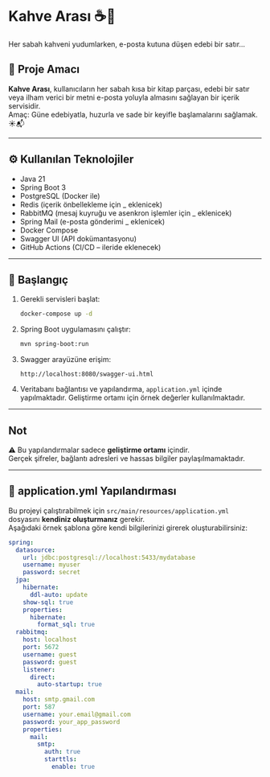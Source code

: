 # Kahve Arası ☕📖

Her sabah kahveni yudumlarken, e-posta kutuna düşen edebi bir satır...

## 📌 Proje Amacı

**Kahve Arası**, kullanıcıların her sabah kısa bir kitap parçası, edebi bir satır veya ilham verici bir metni e-posta yoluyla almasını sağlayan bir içerik servisidir.  
Amaç: Güne edebiyatla, huzurla ve sade bir keyifle başlamalarını sağlamak. ☀️📬

---

## ⚙️ Kullanılan Teknolojiler

- Java 21
- Spring Boot 3
- PostgreSQL (Docker ile)
- Redis (içerik önbellekleme için _ eklenicek)
- RabbitMQ (mesaj kuyruğu ve asenkron işlemler için _ eklenicek)
- Spring Mail (e-posta gönderimi _ eklenicek)
- Docker Compose
- Swagger UI (API dokümantasyonu)
- GitHub Actions (CI/CD – ileride eklenecek)

---

## 🚀 Başlangıç

1. Gerekli servisleri başlat:

   ```bash
   docker-compose up -d
   ```

2. Spring Boot uygulamasını çalıştır:

   ```bash
   mvn spring-boot:run
   ```

3. Swagger arayüzüne erişim:

   ```
   http://localhost:8080/swagger-ui.html
   ```

4. Veritabanı bağlantısı ve yapılandırma, `application.yml` içinde yapılmaktadır. Geliştirme ortamı için örnek değerler kullanılmaktadır.

---

##  Not

⚠️ Bu yapılandırmalar sadece **geliştirme ortamı** içindir.  
Gerçek şifreler, bağlantı adresleri ve hassas bilgiler paylaşılmamaktadır.

---
## 🔧 application.yml Yapılandırması

Bu projeyi çalıştırabilmek için `src/main/resources/application.yml` dosyasını **kendiniz oluşturmanız** gerekir.  
Aşağıdaki örnek şablona göre kendi bilgilerinizi girerek oluşturabilirsiniz:

```yaml
spring:
  datasource:
    url: jdbc:postgresql://localhost:5433/mydatabase
    username: myuser
    password: secret
  jpa:
    hibernate:
      ddl-auto: update
    show-sql: true
    properties:
      hibernate:
        format_sql: true
  rabbitmq:
    host: localhost
    port: 5672
    username: guest
    password: guest
    listener:
      direct:
        auto-startup: true
  mail:
    host: smtp.gmail.com
    port: 587
    username: your.email@gmail.com
    password: your_app_password
    properties:
      mail:
        smtp:
          auth: true
          starttls:
            enable: true
